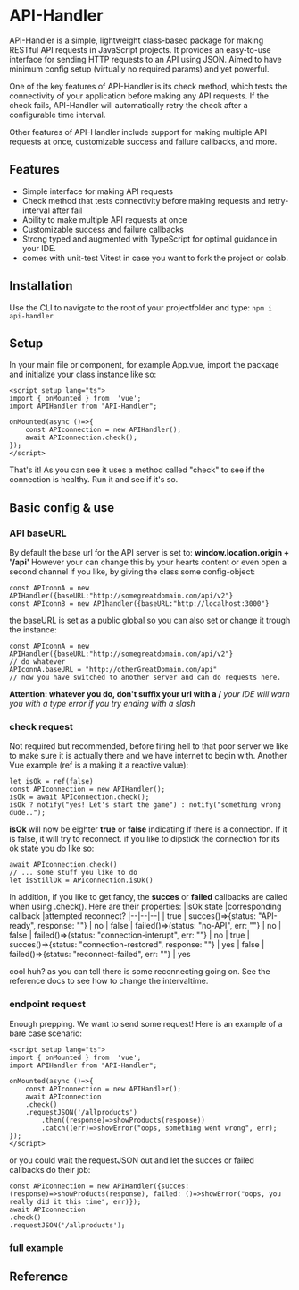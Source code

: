 # API-Handler
API-Handler is a simple, lightweight class-based package for making RESTful API requests in JavaScript projects. It provides an easy-to-use interface for sending HTTP requests to an API using JSON. Aimed to have minimum config setup (virtually no required params) and yet powerful.

One of the key features of API-Handler is its check method, which tests the connectivity of your application before making any API requests. If the check fails, API-Handler will automatically retry the check after a configurable time interval.

Other features of API-Handler include support for making multiple API requests at once, customizable success and failure callbacks, and more.

## Features

-   Simple interface for making API requests
-   Check method that tests connectivity before making requests and retry-interval after fail
-  Ability to make multiple API requests at once
-   Customizable success and failure callbacks
-   Strong typed and augmented with TypeScript for optimal guidance in your IDE.
-  comes with unit-test Vitest in case you want to fork the project or colab.


## Installation

Use the CLI to navigate to the root of your projectfolder and type:
```npm i api-handler```

## Setup
In your main file or component, for example App.vue, import the package and initialize your class instance like so:
```
<script setup lang="ts">
import { onMounted } from  'vue';
import APIHandler from "API-Handler";

onMounted(async ()=>{
	const APIconnection = new APIHandler();
	await APIconnection.check();
});
</script>
```
That's it! As you can see it uses a method called "check" to see if the connection is healthy. Run it and see if it's so.

## Basic config & use
### API baseURL
By default the base url for the API server is set to: **window.location.origin  +  '/api'**
However your can change this by your hearts content or even open a second channel if you like, by giving the class some config-object:
```
const APIconnA = new APIHandler({baseURL:"http://somegreatdomain.com/api/v2"}
const APIconnB = new APIhandler({baseURL:"http://localhost:3000"}
```
the baseURL is set as a public global so you can also set or change it trough the instance:
```
const APIconnA = new APIHandler({baseURL:"http://somegreatdomain.com/api/v2"}
// do whatever
APIconnA.baseURL = "http://otherGreatDomain.com/api"
// now you have switched to another server and can do requests here.
```
**Attention: whatever you do, don't suffix your url with a /**
*your IDE will warn you with a type error if you try ending with a slash*

### check request
Not required but recommended, before firing hell to that poor server we like to make sure it is actually there and we have internet to begin with. Another Vue example (ref is a making it a reactive value):
```
let isOk = ref(false)
const APIconnection = new APIHandler();
isOk = await APIconnection.check();
isOk ? notify("yes! Let's start the game") : notify("something wrong dude..");
```
**isOk** will now be eighter **true** or **false** indicating if there is a connection. If it is false, it will try to reconnect.
if you like to dipstick the connection for its ok state you do like so:
```
await APIconnection.check()
// ... some stuff you like to do
let isStillOk = APIconnection.isOk()
```
In addition, if you like to get fancy, the **succes** or **failed** callbacks are called when using .check(). Here are their properties:
|isOk state |corresponding callback |attempted reconnect?
|--|--|--|
| true | succes()=>{status: "API-ready", response: ""} | no
| false | failed()=>(status: "no-API", err: ""} | no
| false | failed()=>(status: "connection-interupt", err: ""} | no
| true | succes()=>{status: "connection-restored", response: ""} | yes
| false | failed()=>{status: "reconnect-failed", err: ""} | yes

cool huh? as you can tell there is some reconnecting going on. See the reference docs to see how to change the intervaltime.


### endpoint request
Enough prepping. We want to send some request! Here is an example of a bare case scenario:
```
<script setup lang="ts">
import { onMounted } from  'vue';
import APIHandler from "API-Handler";

onMounted(async ()=>{
	const APIconnection = new APIHandler();
	await APIconnection
	.check()
	.requestJSON('/allproducts')
		.then((response)=>showProducts(response))
		.catch((err)=>showError("oops, something went wrong", err);	
});
</script>
```
or you could wait the requestJSON out and let the succes or failed callbacks do their job:
```
const APIconnection = new APIHandler({succes: (response)=>showProducts(response), failed: ()=>showError("oops, you really did it this time", err)});
await APIconnection
.check()
.requestJSON('/allproducts');
```


### full example

## Reference